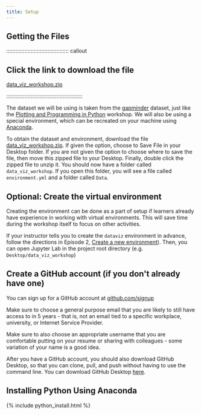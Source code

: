 ```yaml
---
title: Setup
---
```


## Getting the Files

:::::::::::::::::::::::::::::::::::::::::  callout

## Click the link to download the file

[data\_viz\_workshop.zip](files/data_viz_workshop.zip)


::::::::::::::::::::::::::::::::::::::::::::::::::

The dataset we will be using is taken from the [gapminder] dataset,
just like the [Plotting and Programming in Python](https://swcarpentry.github.io/python-novice-gapminder/) workshop.
We will also be using a special environment, which can be recreated on your machine using [Anaconda][anaconda].

To obtain the dataset and environment, download the file [data\_viz\_workshop.zip](files/data_viz_workshop.zip).
If given the option, choose to Save File in your Desktop folder. If you are not given the option to choose where to save the file, then
move this zipped file to your Desktop. Finally, double click the zipped file to unzip it.
You should now have a folder called `data_viz_workshop`. If you open this folder, you will see a file called `environment.yml` and a folder called `Data`.

## Optional: Create the virtual environment

Creating the environment can be done as a part of setup if learners already have experience in working with virtual environments. This will save time during the workshop itself to focus on other activities.

If your instructor tells you to create the `dataviz` environment in advance, follow the directions in Episode 2, [Create a new environment](episodes/02-create-new-environment.md)). Then, you can open Jupyter Lab in the project root directory (e.g. `Desktop/data_viz_workshop`)

## Create a GitHub account (if you don't already have one)

You can sign up for a GitHub account at [github.com/signup](https://github.com/signup)

Make sure to choose a general purpose email that you are likely to still have access to in 5 years - that is, not an email tied to a specific workplace, university, or Internet Service Provider.

Make sure to also choose an appropriate username that you are comfortable putting on your resume or sharing with colleagues - some variation of your name is a good idea.

After you have a GitHub account, you should also download GitHub Desktop, so that you can clone, pull, and push without having to use the command line. You can download GitHub Desktop [here](https://desktop.github.com).

## Installing Python Using Anaconda

{% include python\_install.html %}

<br>



[gapminder]: https://en.wikipedia.org/wiki/Gapminder_Foundation
[anaconda]: https://www.anaconda.com/



